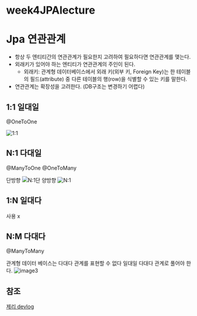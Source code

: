 # week4JPAlecture

# Jpa 연관관계

- 항상 두 엔티티간의 연관관계가 필요한지 고려하여 필요하다면 연관관계를 맺는다.
- 외래키가 있어야 하는 엔티티가 연관관계의 주인이 된다.
  - 외래키: 관계형 데이터베이스에서 외래 키(외부 키, Foreign Key)는 한 테이블의 필드(attribute) 중 다른 테이블의 행(row)을 식별할 수 있는 키를 말한다.
- 연관관계는 확장성을 고려한다. (DB구조는 변경하기 어렵다)

## 1:1 일대일
@OneToOne

![1:1](https://blog.kakaocdn.net/dn/IgstQ/btqOt04Y3R7/4F9h04Y3o2q8tYRibQUxS1/img.png)

## N:1 다대일
@ManyToOne
@OneToMany

단방향
![N:1단](https://blog.kakaocdn.net/dn/yHsrm/btqOlfb1Cpi/vmkBErRN3BKrki9AukbR61/img.png)
양방향
![N:1](https://blog.kakaocdn.net/dn/1WCd9/btqOtfO2JLr/4Aj216Oo8PBGbfUKKN2duk/img.png)

## 1:N 일대다


사용 x

## N:M 다대다

@ManyToMany

관계형 데이터 베이스는 다대다 관계를 표현할 수 없다
일대일 다대다 관계로 풀어야 한다.
![image3](https://img1.daumcdn.net/thumb/R1280x0/?scode=mtistory2&fname=https%3A%2F%2Fblog.kakaocdn.net%2Fdn%2Fde0OcH%2FbtqON8bzGTJ%2FfO9tn93VsZohBB7EXBR4rK%2Fimg.png)



## 참조
[제리 devlog](https://jgrammer.tistory.com/entry/JPA-%EB%8B%A4%EC%96%91%ED%95%9C-%EC%97%B0%EA%B4%80%EA%B4%80%EA%B3%84-%EB%A7%A4%ED%95%91-1-%EB%8B%A4%EB%8C%80%EC%9D%BC-%EC%9D%BC%EB%8C%80%EB%8B%A4-1)
